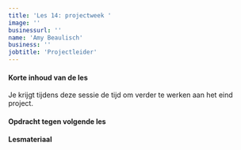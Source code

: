 ```yaml
---
title: 'Les 14: projectweek '
image: ''
businessurl: ''
name: 'Amy Beaulisch'
business: ''
jobtitle: 'Projectleider'
---
```

> 
#### Korte inhoud van de les
Je krijgt tijdens deze sessie de tijd om verder te werken aan het eind project. 

#### Opdracht tegen volgende les


#### Lesmateriaal

<!--
Komt eraan!


#### Interesante links 

-->